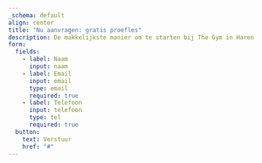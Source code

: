 ```yaml
---
_schema: default
align: center
title: "Nu aanvragen: gratis proefles"
description: De makkelijkste manier om te starten bij The Gym in Haren.
form:
  fields:
    - label: Naam
      input: naam
    - label: Email
      input: email
      type: email
      required: true
    - label: Telefoon
      input: telefoon
      type: tel
      required: true
  button:
    text: Verstuur
    href: "#"
---
```

